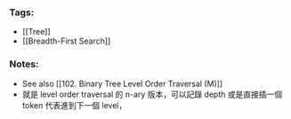 ### Tags:
- [[Tree]]
- [[Breadth-First Search]]
### Notes:
- See also [[102. Binary Tree Level Order Traversal (M)]]
- 就是 level order traversal 的 n-ary 版本，可以記錄 depth 或是直接插一個 token 代表進到下一個 level，